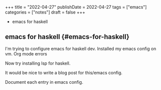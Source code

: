 +++
title = "2022-04-27"
publishDate = 2022-04-27
tags = ["emacs"]
categories = ["notes"]
draft = false
+++

-   emacs for haskell

<!--more-->


## emacs for haskell {#emacs-for-haskell}

I'm trying to configure emacs for haskell dev.
Installed my emacs config on vm.
Org mode errors

Now try installing lsp for haskell.

It would be nice to write a blog post for this/emacs config.

Document each entry in emacs config.